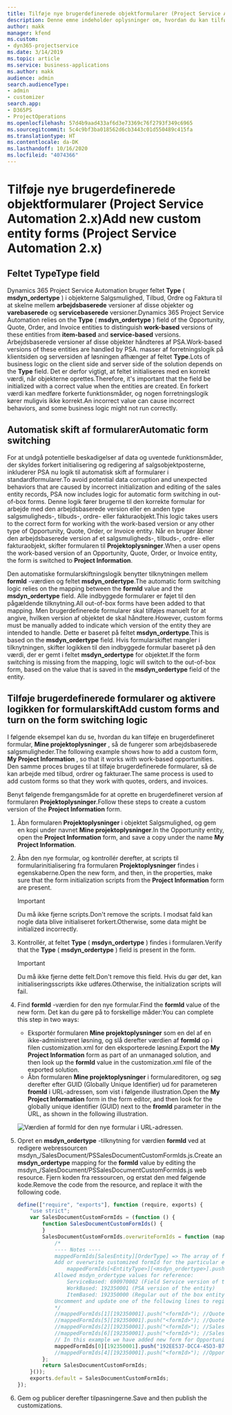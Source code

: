 ```yaml
---
title: Tilføje nye brugerdefinerede objektformularer (Project Service Automation 2.x)
description: Denne emne indeholder oplysninger om, hvordan du kan tilføje brugerdefinerede objektformularer for salgsmuligheder, tilbud, ordrer eller fakturaer i Dynamics 365 Project Service Automation 2.x.
author: makk
manager: kfend
ms.custom:
- dyn365-projectservice
ms.date: 3/14/2019
ms.topic: article
ms.service: business-applications
ms.author: makk
audience: admin
search.audienceType:
- admin
- customizer
search.app:
- D365PS
- ProjectOperations
ms.openlocfilehash: 57d4b9aad433af6d3e73369c76f2793f349c6965
ms.sourcegitcommit: 5c4c9bf3ba018562d6cb3443c01d550489c415fa
ms.translationtype: HT
ms.contentlocale: da-DK
ms.lasthandoff: 10/16/2020
ms.locfileid: "4074366"
---
```

# <a name="add-new-custom-entity-forms-project-service-automation-2x"></a><span data-ttu-id="a8801-103">Tilføje nye brugerdefinerede objektformularer (Project Service Automation 2.x)</span><span class="sxs-lookup"><span data-stu-id="a8801-103">Add new custom entity forms (Project Service Automation 2.x)</span></span>

## <a name="type-field"></a><span data-ttu-id="a8801-104">Feltet Type</span><span class="sxs-lookup"><span data-stu-id="a8801-104">Type field</span></span> 

<span data-ttu-id="a8801-105">Dynamics 365 Project Service Automation bruger feltet **Type** ( **msdyn\_ordertype** ) i objekterne Salgsmulighed, Tilbud, Ordre og Faktura til at skelne mellem **arbejdsbaserede** versioner af disse objekter og **varebaserede** og **servicebaserede** versioner.</span><span class="sxs-lookup"><span data-stu-id="a8801-105">Dynamics 365 Project Service Automation relies on the **Type** ( **msdyn\_ordertype** ) field of the Opportunity, Quote, Order, and Invoice entities to distinguish **work-based** versions of these entities from **item-based** and **service-based** versions.</span></span> <span data-ttu-id="a8801-106">Arbejdsbaserede versioner af disse objekter håndteres af PSA.</span><span class="sxs-lookup"><span data-stu-id="a8801-106">Work-based versions of these entities are handled by PSA.</span></span> <span data-ttu-id="a8801-107">masser af forretningslogik på klientsiden og serversiden af løsningen afhænger af feltet **Type**.</span><span class="sxs-lookup"><span data-stu-id="a8801-107">Lots of business logic on the client side and server side of the solution depends on the **Type** field.</span></span> <span data-ttu-id="a8801-108">Det er derfor vigtigt, at feltet initialiseres med en korrekt værdi, når objekterne oprettes.</span><span class="sxs-lookup"><span data-stu-id="a8801-108">Therefore, it's important that the field be initialized with a correct value when the entities are created.</span></span> <span data-ttu-id="a8801-109">En forkert værdi kan medføre forkerte funktionsmåder, og nogen forretningslogik kører muligvis ikke korrekt.</span><span class="sxs-lookup"><span data-stu-id="a8801-109">An incorrect value can cause incorrect behaviors, and some business logic might not run correctly.</span></span>

## <a name="automatic-form-switching"></a><span data-ttu-id="a8801-110">Automatisk skift af formularer</span><span class="sxs-lookup"><span data-stu-id="a8801-110">Automatic form switching</span></span>

<span data-ttu-id="a8801-111">For at undgå potentielle beskadigelser af data og uventede funktionsmåder, der skyldes forkert initialisering og redigering af salgsobjektposterne, inkluderer PSA nu logik til automatisk skift af formularer i standardformularer.</span><span class="sxs-lookup"><span data-stu-id="a8801-111">To avoid potential data corruption and unexpected behaviors that are caused by incorrect initialization and editing of the sales entity records, PSA now includes logic for automatic form switching in out-of-box forms.</span></span> <span data-ttu-id="a8801-112">Denne logik fører brugerne til den korrekte formular for arbejde med den arbejdsbaserede version eller en anden type salgsmuligheds-, tilbuds-, ordre- eller fakturaobjekt.</span><span class="sxs-lookup"><span data-stu-id="a8801-112">This logic takes users to the correct form for working with the work-based version or any other type of Opportunity, Quote, Order, or Invoice entity.</span></span> <span data-ttu-id="a8801-113">Når en bruger åbner den arbejdsbaserede version af et salgsmuligheds-, tilbuds-, ordre- eller fakturaobjekt, skifter formularen til **Projektoplysninger**.</span><span class="sxs-lookup"><span data-stu-id="a8801-113">When a user opens the work-based version of an Opportunity, Quote, Order, or Invoice entity, the form is switched to **Project Information**.</span></span>

<span data-ttu-id="a8801-114">Den automatiske formularskiftningslogik benytter tilknytningen mellem **formId** -værdien og feltet **msdyn\_ordertype**.</span><span class="sxs-lookup"><span data-stu-id="a8801-114">The automatic form switching logic relies on the mapping between the **formId** value and the **msdyn\_ordertype** field.</span></span> <span data-ttu-id="a8801-115">Alle indbyggede formularer er føjet til den pågældende tilknytning.</span><span class="sxs-lookup"><span data-stu-id="a8801-115">All out-of-box forms have been added to that mapping.</span></span> <span data-ttu-id="a8801-116">Men brugerdefinerede formularer skal tilføjes manuelt for at angive, hvilken version af objektet de skal håndtere.</span><span class="sxs-lookup"><span data-stu-id="a8801-116">However, custom forms must be manually added to indicate which version of the entity they are intended to handle.</span></span> <span data-ttu-id="a8801-117">Dette er baseret på feltet **msdyn\_ordertype**.</span><span class="sxs-lookup"><span data-stu-id="a8801-117">This is based on the **msdyn\_ordertype** field.</span></span> <span data-ttu-id="a8801-118">Hvis formularskiftet mangler i tilknytningen, skifter logikken til den indbyggede formular baseret på den værdi, der er gemt i feltet **msdyn\_ordertype** for objektet.</span><span class="sxs-lookup"><span data-stu-id="a8801-118">If the form switching is missing from the mapping, logic will switch to the out-of-box form, based on the value that is saved in the **msdyn\_ordertype** field of the entity.</span></span>

## <a name="add-custom-forms-and-turn-on-the-form-switching-logic"></a><span data-ttu-id="a8801-119">Tilføje brugerdefinerede formularer og aktivere logikken for formularskift</span><span class="sxs-lookup"><span data-stu-id="a8801-119">Add custom forms and turn on the form switching logic</span></span>

<span data-ttu-id="a8801-120">I følgende eksempel kan du se, hvordan du kan tilføje en brugerdefineret formular, **Mine projektoplysninger** , så de fungerer som arbejdsbaserede salgsmuligheder.</span><span class="sxs-lookup"><span data-stu-id="a8801-120">The following example shows how to add a custom form, **My Project Information** , so that it works with work-based opportunities.</span></span> <span data-ttu-id="a8801-121">Den samme proces bruges til at tilføje brugerdefinerede formularer, så de kan arbejde med tilbud, ordrer og fakturaer.</span><span class="sxs-lookup"><span data-stu-id="a8801-121">The same process is used to add custom forms so that they work with quotes, orders, and invoices.</span></span>

<span data-ttu-id="a8801-122">Benyt følgende fremgangsmåde for at oprette en brugerdefineret version af formularen **Projektoplysninger**.</span><span class="sxs-lookup"><span data-stu-id="a8801-122">Follow these steps to create a custom version of the **Project Information** form.</span></span>

1. <span data-ttu-id="a8801-123">Åbn formularen **Projektoplysninger** i objektet Salgsmulighed, og gem en kopi under navnet **Mine projektoplysninger**.</span><span class="sxs-lookup"><span data-stu-id="a8801-123">In the Opportunity entity, open the **Project Information** form, and save a copy under the name **My Project Information**.</span></span>
2. <span data-ttu-id="a8801-124">Åbn den nye formular, og kontrollér derefter, at scripts til formularinitialisering fra formularen **Projektoplysninger** findes i egenskaberne.</span><span class="sxs-lookup"><span data-stu-id="a8801-124">Open the new form, and then, in the properties, make sure that the form initialization scripts from the **Project Information** form are present.</span></span> 

    > [!IMPORTANT]
    > <span data-ttu-id="a8801-125">Du må ikke fjerne scripts.</span><span class="sxs-lookup"><span data-stu-id="a8801-125">Don't remove the scripts.</span></span> <span data-ttu-id="a8801-126">I modsat fald kan nogle data blive initialiseret forkert.</span><span class="sxs-lookup"><span data-stu-id="a8801-126">Otherwise, some data might be initialized incorrectly.</span></span>

3. <span data-ttu-id="a8801-127">Kontrollér, at feltet **Type** ( **msdyn\_ordertype** ) findes i formularen.</span><span class="sxs-lookup"><span data-stu-id="a8801-127">Verify that the **Type** ( **msdyn\_ordertype** ) field is present in the form.</span></span> 

    > [!IMPORTANT]
    > <span data-ttu-id="a8801-128">Du må ikke fjerne dette felt.</span><span class="sxs-lookup"><span data-stu-id="a8801-128">Don't remove this field.</span></span> <span data-ttu-id="a8801-129">Hvis du gør det, kan initialiseringsscripts ikke udføres.</span><span class="sxs-lookup"><span data-stu-id="a8801-129">Otherwise, the initialization scripts will fail.</span></span>

4. <span data-ttu-id="a8801-130">Find **formId** -værdien for den nye formular.</span><span class="sxs-lookup"><span data-stu-id="a8801-130">Find the **formId** value of the new form.</span></span> <span data-ttu-id="a8801-131">Det kan du gøre på to forskellige måder:</span><span class="sxs-lookup"><span data-stu-id="a8801-131">You can complete this step in two ways:</span></span>

    - <span data-ttu-id="a8801-132">Eksportér formularen **Mine projektoplysninger** som en del af en ikke-administreret løsning, og slå derefter værdien af **formId** op i filen customization.xml for den eksporterede løsning.</span><span class="sxs-lookup"><span data-stu-id="a8801-132">Export the **My Project Information** form as part of an unmanaged solution, and then look up the **formId** value in the customization.xml file of the exported solution.</span></span>
    - <span data-ttu-id="a8801-133">Åbn formularen **Mine projektoplysninger** i formulareditoren, og søg derefter efter GUID (Globally Unique Identifier) ud for parameteren **fromId** i URL-adressen, som vist i følgende illustration.</span><span class="sxs-lookup"><span data-stu-id="a8801-133">Open the **My Project Information** form in the form editor, and then look for the globally unique identifier (GUID) next to the **fromId** parameter in the URL, as shown in the following illustration.</span></span>

    ![Værdien af formId for den nye formular i URL-adressen.](media/how-to-add-custom-forms-in-v2.0.png)

5. <span data-ttu-id="a8801-135">Opret en **msdyn\_ordertype** -tilknytning for værdien **formId** ved at redigere webressourcen msdyn\_/SalesDocument/PSSalesDocumentCustomFormIds.js.</span><span class="sxs-lookup"><span data-stu-id="a8801-135">Create an **msdyn\_ordertype** mapping for the **formId** value by editing the msdyn\_/SalesDocument/PSSalesDocumentCustomFormIds.js web resource.</span></span> <span data-ttu-id="a8801-136">Fjern koden fra ressourcen, og erstat den med følgende kode.</span><span class="sxs-lookup"><span data-stu-id="a8801-136">Remove the code from the resource, and replace it with the following code.</span></span>

    ```javascript
    define(["require", "exports"], function (require, exports) {
        "use strict";
        var SalesDocumentCustomFormIds = (function () {
            function SalesDocumentCustomFormIds() {
            }
            SalesDocumentCustomFormIds.overwriteFormIds = function (mappedFormIds) {
                /*
                ---- Notes ----
                mappedFormIds[SalesEntity][OrderType] => The array of forms IDs that support particular entity and order type
                Add or overwrite customized formId for the particular entity and order type by calling:
                    mappedFormIds[<EntityType>][<msdyn_ordertype>].push("<formId>");
                Allowed msdyn_ordertype values for reference:
                    ServiceBased: 690970002 (Field Service version of the entity)
                    WorkBased: 192350001 (PSA version of the entity)
                    ItemBased: 192350000 (Regular out of the box entity)
                Uncomment and update one of the following lines to register custom PSA form for required entity:
                */      
                //mappedFormIds[1][192350001].push("<formId>"); //Quote
                //mappedFormIds[5][192350001].push("<formId>"); //Quote Line
                //mappedFormIds[2][192350001].push("<formId>"); //Sales Order
                //mappedFormIds[6][192350001].push("<formId>"); //Sales Order Line
                // In this example we have added new form for Opportunity
                mappedFormIds[0][192350001].push("192EE537-DCC4-45D3-B7AF-EA694B9113D2"); //Opportunity
                //mappedFormIds[4][192350001].push("<formId>"); //Opportunity Line
            };
            return SalesDocumentCustomFormIds;
        }());
        exports.default = SalesDocumentCustomFormIds;
    });
    ```

6. <span data-ttu-id="a8801-137">Gem og publicer derefter tilpasningerne.</span><span class="sxs-lookup"><span data-stu-id="a8801-137">Save and then publish the customizations.</span></span>
